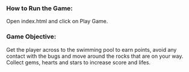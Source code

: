 ### **How to Run the Game:**

Open index.html and click on Play Game.


### **Game Objective:**

Get the player across to the swimming pool to earn points, avoid any contact with the bugs and move around the rocks that are on your way. Collect gems, hearts and stars to increase score and lifes.